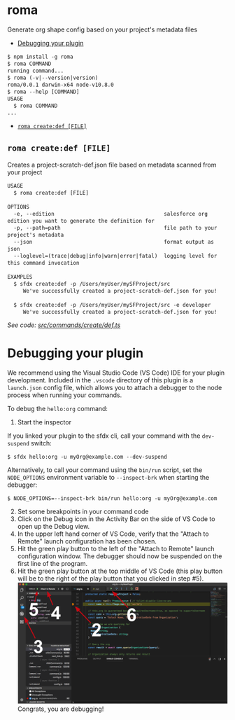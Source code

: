 roma
====

Generate org shape config based on your project&#39;s metadata files

<!-- toc -->
* [Debugging your plugin](#debugging-your-plugin)
<!-- tocstop -->
<!-- install -->
<!-- usage -->
```sh-session
$ npm install -g roma
$ roma COMMAND
running command...
$ roma (-v|--version|version)
roma/0.0.1 darwin-x64 node-v10.8.0
$ roma --help [COMMAND]
USAGE
  $ roma COMMAND
...
```
<!-- usagestop -->
<!-- commands -->
* [`roma create:def [FILE]`](#roma-createdef-file)

## `roma create:def [FILE]`

Creates a project-scratch-def.json file based on metadata scanned from your project

```
USAGE
  $ roma create:def [FILE]

OPTIONS
  -e, --edition                                   salesforce org edition you want to generate the definition for
  -p, --path=path                                 file path to your project's metadata
  --json                                          format output as json
  --loglevel=(trace|debug|info|warn|error|fatal)  logging level for this command invocation

EXAMPLES
  $ sfdx create:def -p /Users/myUser/mySFProject/src
     We've successfully created a project-scratch-def.json for you!
  
  $ sfdx create:def -p /Users/myUser/mySFProject/src -e developer
     We've successfully created a project-scratch-def.json for you!
```

_See code: [src/commands/create/def.ts](https://github.com/lcampos/roma/blob/v0.0.1/src/commands/create/def.ts)_
<!-- commandsstop -->
<!-- debugging-your-plugin -->
# Debugging your plugin
We recommend using the Visual Studio Code (VS Code) IDE for your plugin development. Included in the `.vscode` directory of this plugin is a `launch.json` config file, which allows you to attach a debugger to the node process when running your commands.

To debug the `hello:org` command: 
1. Start the inspector
  
If you linked your plugin to the sfdx cli, call your command with the `dev-suspend` switch: 
```sh-session
$ sfdx hello:org -u myOrg@example.com --dev-suspend
```
  
Alternatively, to call your command using the `bin/run` script, set the `NODE_OPTIONS` environment variable to `--inspect-brk` when starting the debugger:
```sh-session
$ NODE_OPTIONS=--inspect-brk bin/run hello:org -u myOrg@example.com
```

2. Set some breakpoints in your command code
3. Click on the Debug icon in the Activity Bar on the side of VS Code to open up the Debug view.
4. In the upper left hand corner of VS Code, verify that the "Attach to Remote" launch configuration has been chosen.
5. Hit the green play button to the left of the "Attach to Remote" launch configuration window. The debugger should now be suspended on the first line of the program. 
6. Hit the green play button at the top middle of VS Code (this play button will be to the right of the play button that you clicked in step #5).
<br><img src=".images/vscodeScreenshot.png" width="480" height="278"><br>
Congrats, you are debugging!
